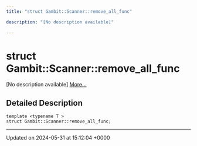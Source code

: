 ```yaml
---
title: "struct Gambit::Scanner::remove_all_func"

description: "[No description available]"

---
```


# struct Gambit::Scanner::remove_all_func



[No description available] [More...](#detailed-description)

## Detailed Description

```
template <typename T >
struct Gambit::Scanner::remove_all_func;
```

-------------------------------

Updated on 2024-05-31 at 15:12:04 +0000